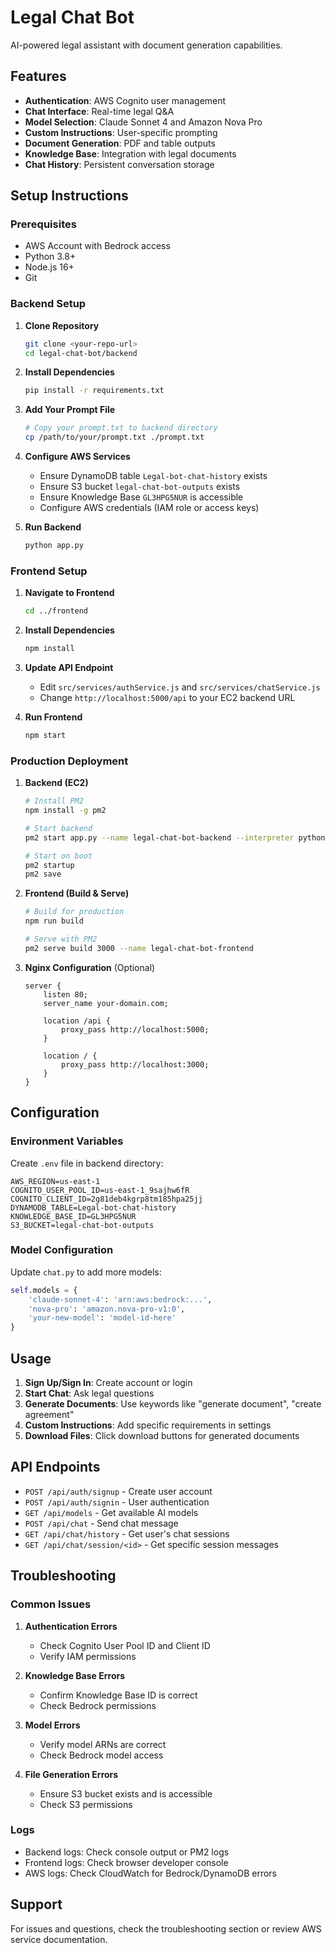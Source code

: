 # Legal Chat Bot

AI-powered legal assistant with document generation capabilities.

## Features

- **Authentication**: AWS Cognito user management
- **Chat Interface**: Real-time legal Q&A
- **Model Selection**: Claude Sonnet 4 and Amazon Nova Pro
- **Custom Instructions**: User-specific prompting
- **Document Generation**: PDF and table outputs
- **Knowledge Base**: Integration with legal documents
- **Chat History**: Persistent conversation storage

## Setup Instructions

### Prerequisites

- AWS Account with Bedrock access
- Python 3.8+
- Node.js 16+
- Git

### Backend Setup

1. **Clone Repository**
   ```bash
   git clone <your-repo-url>
   cd legal-chat-bot/backend
   ```

2. **Install Dependencies**
   ```bash
   pip install -r requirements.txt
   ```

3. **Add Your Prompt File**
   ```bash
   # Copy your prompt.txt to backend directory
   cp /path/to/your/prompt.txt ./prompt.txt
   ```

4. **Configure AWS Services**
   - Ensure DynamoDB table `Legal-bot-chat-history` exists
   - Ensure S3 bucket `legal-chat-bot-outputs` exists
   - Ensure Knowledge Base `GL3HPG5NUR` is accessible
   - Configure AWS credentials (IAM role or access keys)

5. **Run Backend**
   ```bash
   python app.py
   ```

### Frontend Setup

1. **Navigate to Frontend**
   ```bash
   cd ../frontend
   ```

2. **Install Dependencies**
   ```bash
   npm install
   ```

3. **Update API Endpoint**
   - Edit `src/services/authService.js` and `src/services/chatService.js`
   - Change `http://localhost:5000/api` to your EC2 backend URL

4. **Run Frontend**
   ```bash
   npm start
   ```

### Production Deployment

1. **Backend (EC2)**
   ```bash
   # Install PM2
   npm install -g pm2
   
   # Start backend
   pm2 start app.py --name legal-chat-bot-backend --interpreter python3
   
   # Start on boot
   pm2 startup
   pm2 save
   ```

2. **Frontend (Build & Serve)**
   ```bash
   # Build for production
   npm run build
   
   # Serve with PM2
   pm2 serve build 3000 --name legal-chat-bot-frontend
   ```

3. **Nginx Configuration** (Optional)
   ```nginx
   server {
       listen 80;
       server_name your-domain.com;
       
       location /api {
           proxy_pass http://localhost:5000;
       }
       
       location / {
           proxy_pass http://localhost:3000;
       }
   }
   ```

## Configuration

### Environment Variables

Create `.env` file in backend directory:
```
AWS_REGION=us-east-1
COGNITO_USER_POOL_ID=us-east-1_9sajhw6fR
COGNITO_CLIENT_ID=2g81deb4kgrp8tm185hpa25jj
DYNAMODB_TABLE=Legal-bot-chat-history
KNOWLEDGE_BASE_ID=GL3HPG5NUR
S3_BUCKET=legal-chat-bot-outputs
```

### Model Configuration

Update `chat.py` to add more models:
```python
self.models = {
    'claude-sonnet-4': 'arn:aws:bedrock:...',
    'nova-pro': 'amazon.nova-pro-v1:0',
    'your-new-model': 'model-id-here'
}
```

## Usage

1. **Sign Up/Sign In**: Create account or login
2. **Start Chat**: Ask legal questions
3. **Generate Documents**: Use keywords like "generate document", "create agreement"
4. **Custom Instructions**: Add specific requirements in settings
5. **Download Files**: Click download buttons for generated documents

## API Endpoints

- `POST /api/auth/signup` - Create user account
- `POST /api/auth/signin` - User authentication
- `GET /api/models` - Get available AI models
- `POST /api/chat` - Send chat message
- `GET /api/chat/history` - Get user's chat sessions
- `GET /api/chat/session/<id>` - Get specific session messages

## Troubleshooting

### Common Issues

1. **Authentication Errors**
   - Check Cognito User Pool ID and Client ID
   - Verify IAM permissions

2. **Knowledge Base Errors**
   - Confirm Knowledge Base ID is correct
   - Check Bedrock permissions

3. **Model Errors**
   - Verify model ARNs are correct
   - Check Bedrock model access

4. **File Generation Errors**
   - Ensure S3 bucket exists and is accessible
   - Check S3 permissions

### Logs

- Backend logs: Check console output or PM2 logs
- Frontend logs: Check browser developer console
- AWS logs: Check CloudWatch for Bedrock/DynamoDB errors

## Support

For issues and questions, check the troubleshooting section or review AWS service documentation.